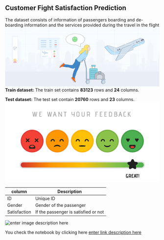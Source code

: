 ## Customer Fight Satisfaction Prediction
The dataset consists of information of passengers boarding and de-boarding information and the services provided during the travel in the flight![enter image description here](https://github.com/Shiprabhargava/Customer-Flight-satisfaction-prediction-Shipra29/blob/main/Airline%20satisfaction%20Image1.png?raw=true)**Train dataset:**
The train set contains **83123** rows and **24** columns.

**Test dataset:**
The test set contain **20760** rows and **23** columns.
![enter image description here](https://github.com/Shiprabhargava/Customer-Flight-satisfaction-prediction-Shipra29/blob/main/Image2.png?raw=true)

|column| Description |
|--|--|
|  ID  | Unique ID  |
| Gender | Gender of the passenger |
| Satisfaction | If the passenger is satisfied or not |

![enter image description here](https://encrypted-tbn0.gstatic.com/images?q=tbn:ANd9GcRJmECIYAxzZRwUqarAuW8uj7UZzonFa6fHTg&usqp=CAU)

You check the notebook by clicking here
[enter link description here](Flight%20Passenger%20Satisfaction%20Prediction.ipynb)

